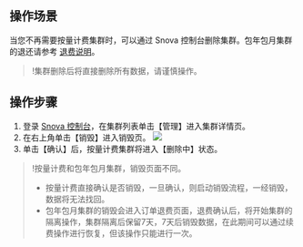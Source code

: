 

## 操作场景
当您不再需要按量计费集群时，可以通过 Snova 控制台删除集群。包年包月集群的退还请参考 [退费说明](https://cloud.tencent.com/document/product/878/31449)。
>!集群删除后将直接删除所有数据，请谨慎操作。
## 操作步骤

1. 登录 [Snova 控制台](https://console.cloud.tencent.com/snova)，在集群列表单击【管理】进入集群详情页。
2. 在右上角单击【销毁】进入销毁页。
	 ![](https://main.qcloudimg.com/raw/80fecf9c1025dea1482887f4f75d7c17.png)
3. 单击【确认】后，按量计费集群将进入【删除中】状态。
>!按量计费和包年包月集群，销毁页面不同。
>- 按量计费直接确认是否销毁，一旦确认，则启动销毁流程，一经销毁，数据将无法找回。
>- 包年包月集群的销毁会进入订单退费页面，退费确认后，将开始集群的隔离操作，集群隔离后保留7天，7天后销毁数据，在此期间可以通过续费操作进行恢复，但该操作只能进行一次。
